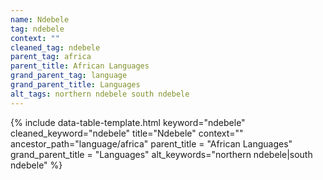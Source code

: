 ```yaml
---
name: Ndebele
tag: ndebele
context: ""
cleaned_tag: ndebele
parent_tag: africa
parent_title: African Languages
grand_parent_tag: language
grand_parent_title: Languages
alt_tags: northern ndebele south ndebele
---
```


{% include data-table-template.html 
  keyword="ndebele" 
  cleaned_keyword="ndebele" 
  title="Ndebele"
  context=""
  ancestor_path="language/africa" 
  parent_title = "African Languages"
  grand_parent_title = "Languages"
  alt_keywords="northern ndebele|south ndebele"
%}

